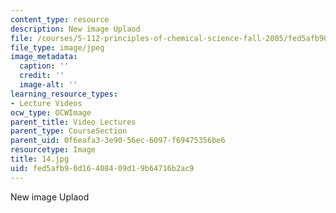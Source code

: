 ```yaml
---
content_type: resource
description: New image Uplaod
file: /courses/5-112-principles-of-chemical-science-fall-2005/fed5afb90d16408409d19b64716b2ac9_14.jpg
file_type: image/jpeg
image_metadata:
  caption: ''
  credit: ''
  image-alt: ''
learning_resource_types:
- Lecture Videos
ocw_type: OCWImage
parent_title: Video Lectures
parent_type: CourseSection
parent_uid: 0f6eafa3-3e90-56ec-6097-f69475356be6
resourcetype: Image
title: 14.jpg
uid: fed5afb9-0d16-4084-09d1-9b64716b2ac9
---
```

New image Uplaod

